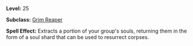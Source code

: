 <!-- TITLE: Spell: Extract Soul Shard -->
<!-- SUBTITLE:  -->

**Level:** 25

**Subclass:** [Grim Reaper](grim-reaper)

**Spell Effect:** Extracts a portion of your group's souls, returning them in the form of a soul shard that can be used to resurrect corpses.
